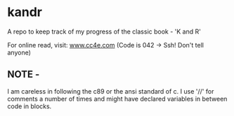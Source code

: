 # kandr
A repo to keep track of my progress of the classic book - 'K and R'

For online read, visit:
www.cc4e.com
(Code is 042 -> Ssh! Don't tell anyone)

## NOTE -
I am careless in following the c89 or the ansi standard of c. 
I use '//' for comments a number of times and might have declared variables in between code in blocks.

